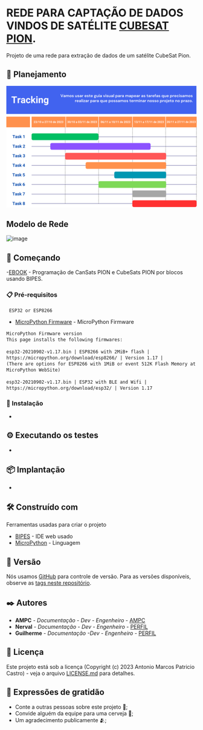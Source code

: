 # REDE PARA CAPTAÇÃO DE DADOS VINDOS DE SATÉLITE  [CUBESAT PION](https://github.com/pion-labs/pion-educational-kits/wiki). 

Projeto de uma rede para extração de dados de um satélite CubeSat Pion.

## 📌 Planejamento
[![Tracking_Rede_Pion_Sat](https://github.com/TonyMPCastro/rede_pion_sat/blob/main/Tracking_Rede_Pion_Sat.png)](https:&#x2F;&#x2F;www.canva.com&#x2F;design&#x2F;DAFydmue6dk&#x2F;view?utm_content=DAFydmue6dk&amp;utm_campaign=designshare&amp;utm_medium=embeds&amp;utm_source=link)


## Modelo de Rede 
![image](https://github.com/TonyMPCastro/rede_pion_sat/assets/108685222/93316847-82b0-4c8d-8484-d22ff60bfcc6)


## 🚀 Começando

-[EBOOK](https://github.com/TonyMPCastro/rede_pion_sat/blob/main/eBook_Kits_OBSAT_23_02_2022.pdf) - Programação de CanSats PION e CubeSats PION por blocos usando BIPES.


### 📋 Pré-requisitos

```
 ESP32 or ESP8266
```

* [MicroPython Firmware](https://bipes.net.br/flash/esp-web-tools/) - MicroPython Firmware

```
MicroPython Firmware version 
This page installs the following firmwares:

esp32-20210902-v1.17.bin | ESP8266 with 2MiB+ flash | https://micropython.org/download/esp8266/ | Version 1.17 |
(There are options for ESP8266 with 1MiB or event 512K Flash Memory at MicroPython WebSite)

esp32-20210902-v1.17.bin | ESP32 with BLE and Wifi | https://micropython.org/download/esp32/ | Version 1.17
```

### 🔧 Instalação

-

## ⚙️ Executando os testes

-

## 📦 Implantação

-

## 🛠️ Construído com

Ferramentas usadas para criar o projeto

* [BIPES](https://bipes.net.br/ide/) - IDE web usado
* [MicroPython](https://micropython.org) - Linguagem


## 📌 Versão

Nós usamos [GitHub](https://github.com) para controle de versão. Para as versões disponíveis, observe as [tags neste repositório](https://github.com/TonyMPCastro/rede_pion_sat). 

## ✒️ Autores

* **AMPC** - *Documentação - Dev - Engenheiro* - [AMPC](https://github.com/TonyMPCastro)
* **Nerval** - *Documentação - Dev - Engenheiro* - [PERFIL]()
* **Guilherme** - *Documentação -Dev - Engenheiro* - [PERFIL]()


## 📄 Licença

Este projeto está sob a licença (Copyright (c) 2023 Antonio Marcos Patricio Castro) - veja o arquivo [LICENSE.md](https://github.com/TonyMPCastro/rede_pion_sat/blob/main/LICENSE) para detalhes.

## 🎁 Expressões de gratidão

* Conte a outras pessoas sobre este projeto 📢;
* Convide alguém da equipe para uma cerveja 🍺;
* Um agradecimento publicamente 🫂;

